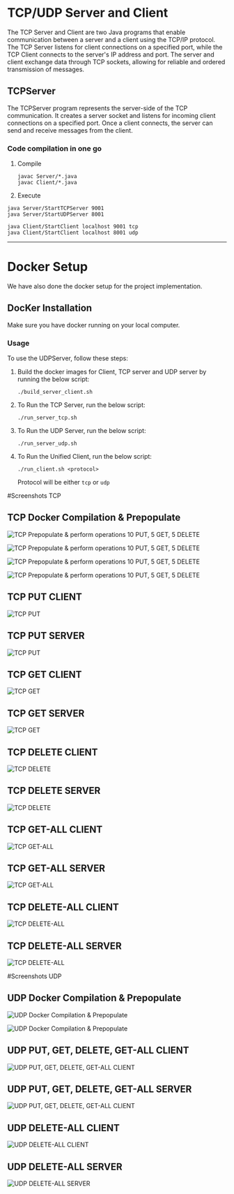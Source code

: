 # TCP/UDP Server and Client

The TCP Server and Client are two Java programs that enable communication between a server and a client using the TCP/IP protocol. The TCP Server listens for client connections on a specified port, while the TCP Client connects to the server's IP address and port. The server and client exchange data through TCP sockets, allowing for reliable and ordered transmission of messages.

## TCPServer

The TCPServer program represents the server-side of the TCP communication. It creates a server socket and listens for incoming client connections on a specified port. Once a client connects, the server can send and receive messages from the client.


### Code compilation in one go

1. Compile
   ```
   javac Server/*.java
   javac Client/*.java
   ```

2.  Execute

   ```
   java Server/StartTCPServer 9001
   java Server/StartUDPServer 8001

   java Client/StartClient localhost 9001 tcp
   java Client/StartClient localhost 8001 udp
   ```
-------

# Docker Setup

We have also done the docker setup for the project implementation.

## DocKer Installation

Make sure you have docker running on your local computer.

### Usage

To use the UDPServer, follow these steps:

1. Build the docker images for Client, TCP server and UDP server by running the below script:

   ```
   ./build_server_client.sh
   ```

2. To Run the TCP Server, run the below script:

   ```
   ./run_server_tcp.sh
   ```

3. To Run the UDP Server, run the below script:

    ```
   ./run_server_udp.sh
   ```

4. To Run the Unified Client, run the below script:

    ```
   ./run_client.sh <protocol>
   ```
   Protocol will be either `tcp` or `udp`

#Screenshots TCP

## TCP Docker Compilation & Prepopulate

![TCP Prepopulate & perform operations 10 PUT, 5 GET, 5 DELETE](Screenshots/DockerCompilation/SS1.png)

![TCP Prepopulate & perform operations 10 PUT, 5 GET, 5 DELETE](Screenshots/DockerCompilation/SS2.png)

![TCP Prepopulate & perform operations 10 PUT, 5 GET, 5 DELETE](Screenshots/DockerCompilation/SS3.png)

![TCP Prepopulate & perform operations 10 PUT, 5 GET, 5 DELETE](Screenshots/DockerCompilation/SS4.png)

## TCP PUT CLIENT
![TCP PUT](Screenshots/DockerCompilation/TCP-CLIENT-PUT.png)

## TCP PUT SERVER
![TCP PUT](Screenshots/DockerCompilation/TCP-SERVER-PUT.png)


## TCP GET CLIENT
![TCP GET](Screenshots/DockerCompilation/TCP-CLIENT-PUT.png)

## TCP GET SERVER
![TCP GET](Screenshots/DockerCompilation/TCP-SERVER-PUT.png)

## TCP DELETE CLIENT
![TCP DELETE](Screenshots/DockerCompilation/TCP-CLIENT-DELETE.png)

## TCP DELETE SERVER
![TCP DELETE](Screenshots/DockerCompilation/TCP-SERVER-DELETE.png)

## TCP GET-ALL CLIENT
![TCP GET-ALL](Screenshots/DockerCompilation/TCP-CLIENT-GET-ALL.png)

## TCP GET-ALL SERVER
![TCP GET-ALL](Screenshots/DockerCompilation/TCP-SERVER-GET-ALL.png)

## TCP DELETE-ALL CLIENT
![TCP DELETE-ALL](Screenshots/DockerCompilation/TCP-SERVER-DELETE-ALL.png)

## TCP DELETE-ALL SERVER
![TCP DELETE-ALL](Screenshots/DockerCompilation/TCP-CLIENT-DELETE-ALL.png)

#Screenshots UDP

## UDP Docker Compilation & Prepopulate

![UDP Docker Compilation & Prepopulate](Screenshots/DockerCompilation/SS6.png)

![UDP Docker Compilation & Prepopulate](Screenshots/DockerCompilation/SS6.png)

## UDP PUT, GET, DELETE, GET-ALL CLIENT
![UDP PUT, GET, DELETE, GET-ALL CLIENT](Screenshots/DockerCompilation/UDP-CLIENT-PUT-GET-DELETE-GETALL.png)

## UDP PUT, GET, DELETE, GET-ALL SERVER
![UDP PUT, GET, DELETE, GET-ALL CLIENT](Screenshots/DockerCompilation/UDP-SERVER-PUT-GET-DELETE-GETALL.png)

## UDP DELETE-ALL CLIENT
![UDP DELETE-ALL CLIENT](Screenshots/DockerCompilation/UDP-CLIENT-DELETE-ALL.png)

## UDP DELETE-ALL SERVER
![UDP DELETE-ALL SERVER](Screenshots/DockerCompilation/UDP-SERVER-DELETE-ALL.png)
